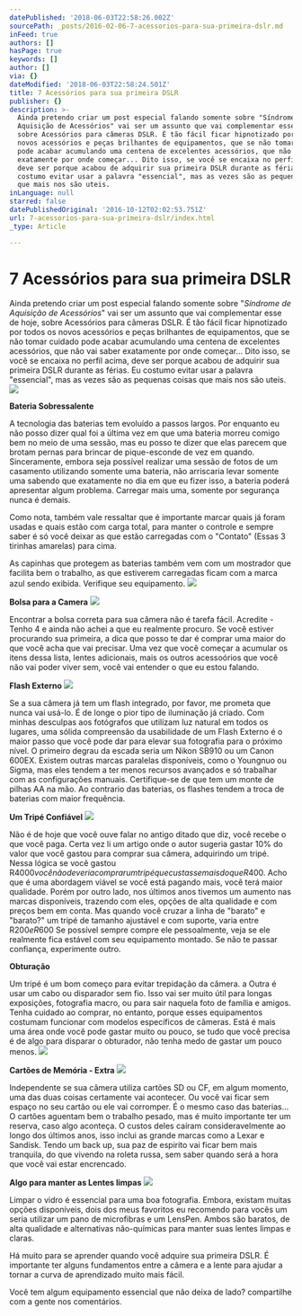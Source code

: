 ```yaml
---
datePublished: '2018-06-03T22:58:26.002Z'
sourcePath: _posts/2016-02-06-7-acessorios-para-sua-primeira-dslr.md
inFeed: true
authors: []
hasPage: true
keywords: []
author: []
via: {}
dateModified: '2018-06-03T22:58:24.501Z'
title: 7 Acessórios para sua primeira DSLR
publisher: {}
description: >-
  Ainda pretendo criar um post especial falando somente sobre "Síndrome de
  Aquisição de Acessórios" vai ser um assunto que vai complementar esse de hoje,
  sobre Acessórios para câmeras DSLR. É tão fácil ficar hipnotizado por todos os
  novos acessórios e peças brilhantes de equipamentos, que se não tomar cuidado
  pode acabar acumulando uma centena de excelentes acessórios, que não vai saber
  exatamente por onde começar... Dito isso, se você se encaixa no perfil acima,
  deve ser porque acabou de adquirir sua primeira DSLR durante as férias. Eu
  costumo evitar usar a palavra "essencial", mas as vezes são as pequenas coisas
  que mais nos são uteis.
inLanguage: null
starred: false
datePublishedOriginal: '2016-10-12T02:02:53.751Z'
url: 7-acessorios-para-sua-primeira-dslr/index.html
_type: Article

---
```

# 7 Acessórios para sua primeira DSLR

Ainda pretendo criar um post especial falando somente sobre "_Síndrome de Aquisição de Acessórios_" vai ser um assunto que vai complementar esse de hoje, sobre Acessórios para câmeras DSLR. É tão fácil ficar hipnotizado por todos os novos acessórios e peças brilhantes de equipamentos, que se não tomar cuidado pode acabar acumulando uma centena de excelentes acessórios, que não vai saber exatamente por onde começar... Dito isso, se você se encaixa no perfil acima, deve ser porque acabou de adquirir sua primeira DSLR durante as férias. Eu costumo evitar usar a palavra "essencial", mas as vezes são as pequenas coisas que mais nos são uteis.
![](https://s3-us-west-2.amazonaws.com/the-grid-img/p/1dd86b4f83f1f606072ed1d77b203ea05b15f934.png)

**Bateria Sobressalente**

A tecnologia das baterias tem evoluído a passos largos. Por enquanto eu não posso dizer qual foi a última vez em que uma bateria morreu comigo bem no meio de uma sessão, mas eu posso te dizer que elas parecem que brotam pernas para brincar de pique-esconde de vez em quando. Sinceramente, embora seja possível realizar uma sessão de fotos de um casamento utilizando somente uma bateria, não arriscaria levar somente uma sabendo que exatamente no dia em que eu fizer isso, a bateria poderá apresentar algum problema. Carregar mais uma, somente por segurança nunca é demais.

Como nota, também vale ressaltar que é importante marcar quais já foram usadas e quais estão com carga total, para manter o controle e sempre saber é só você deixar as que estão carregadas com o "Contato" (Essas 3 tirinhas amarelas) para cima.

As capinhas que protegem as baterias também vem com um mostrador que facilita bem o trabalho, as que estiverem carregadas ficam com a marca azul sendo exibida. Verifique seu equipamento.
![](https://s3-us-west-2.amazonaws.com/the-grid-img/p/70050ffae77dcc706408b8c3882341b39fc09866.png)

**Bolsa para a Camera**
![](https://the-grid-user-content.s3-us-west-2.amazonaws.com/05ed487f-f249-42c5-8348-13b160557023.png)

Encontrar a bolsa correta para sua câmera não é tarefa fácil. Acredite - Tenho 4 e ainda não achei a que eu realmente procuro. Se você estiver procurando sua primeira, a dica que posso te dar é comprar uma maior do que você acha que vai precisar. Uma vez que você começar a acumular os itens dessa lista, lentes adicionais, mais os outros acessoórios que você não vai poder viver sem, você vai entender o que eu estou falando.

**Flash Externo**
![](https://the-grid-user-content.s3-us-west-2.amazonaws.com/8e1d3246-86d5-4483-b70d-17138fd4d4e4.png)

Se a sua câmera já tem um flash integrado, por favor, me prometa que nunca vai usá-lo. É de longe o pior tipo de iluminação já criado. Com minhas desculpas aos fotógrafos que utilizam luz natural em todos os lugares, uma sólida compreensão da usabilidade de um Flash Externo é o maior passo que você pode dar para elevar sua fotografia para o próximo nível. O primeiro degrau da escada seria um Nikon SB910 ou um Canon 600EX. Existem outras marcas paralelas disponíveis, como o Youngnuo ou Sigma, mas eles tendem a ter menos recursos avançados e só trabalhar com as configurações manuais. Certifique-se de que tem um monte de pilhas AA na mão. Ao contrario das baterias, os flashes tendem a troca de baterias com maior frequência.

**Um Tripé Confiável**
![](https://the-grid-user-content.s3-us-west-2.amazonaws.com/ee7c9d61-57d9-4ecf-b59e-f17de2f6ef42.png)

Não é de hoje que você ouve falar no antigo ditado que diz, você recebe o que você paga. Certa vez li um artigo onde o autor sugeria gastar 10% do valor que você gastou para comprar sua câmera, adquirindo um tripé. Nessa lógica se você gastou R$4000 você não deveria comprar um tripé que custasse mais do que R$400\. Acho que é uma abordagem viável se você está pagando mais, você terá maior qualidade. Porém por outro lado, nos últimos anos tivemos um aumento nas marcas disponíveis, trazendo com eles, opções de alta qualidade e com preços bem em conta. Mas quando você cruzar a linha de "barato" e "barato?" um tripé de tamanho ajustável e com suporte, varia entre R$200 e R$600 Se possível sempre compre ele pessoalmente, veja se ele realmente fica estável com seu equipamento montado. Se não te passar confiança, experimente outro.

**Obturação**

Um tripé é um bom começo para evitar trepidação da câmera. a Outra é usar um cabo ou disparador sem fio. Isso vai ser muito útil para longas exposições, fotografia macro, ou para sair naquela foto de família e amigos. Tenha cuidado ao comprar, no entanto, porque esses equipamentos costumam funcionar com modelos específicos de câmeras. Está é mais uma área onde você pode gastar muito ou pouco, se tudo que você precisa é de algo para disparar o obturador, não tenha medo de gastar um pouco menos.
![](https://s3-us-west-2.amazonaws.com/the-grid-img/p/12c6429bdef1968672efa6d33bf4f1e057b14628.png)

**Cartões de Memória - Extra**
![](https://the-grid-user-content.s3-us-west-2.amazonaws.com/9fb7a443-7680-4caf-89da-ce96a5cc69fa.png)

Independente se sua câmera utiliza cartões SD ou CF, em algum momento, uma das duas coisas certamente vai acontecer. Ou você vai ficar sem espaço no seu cartão ou ele vai corromper. É o mesmo caso das baterias... O cartões aguentam bem o trabalho pesado, mas é muito importante ter um reserva, caso algo aconteça. O custos deles caíram consideravelmente ao longo dos últimos anos, isso inclui as grande marcas como a Lexar e Sandisk. Tendo um back up, sua paz de espirito vai ficar bem mais tranquila, do que vivendo na roleta russa, sem saber quando será a hora que você vai estar encrencado.

**Algo para manter as Lentes limpas**
![](https://the-grid-user-content.s3-us-west-2.amazonaws.com/d95db9f8-acc4-4647-b4ba-0410fad16283.png)

Limpar o vidro é essencial para uma boa fotografia. Embora, existam muitas opções disponíveis, dois dos meus favoritos eu recomendo para vocês um seria utilizar um pano de microfibras e um LensPen. Ambos são baratos, de alta qualidade e alternativas não-químicas para manter suas lentes limpas e claras.

Há muito para se aprender quando você adquire sua primeira DSLR. É importante ter alguns fundamentos entre a câmera e a lente para ajudar a tornar a curva de aprendizado muito mais fácil.

Você tem algum equipamento essencial que não deixa de lado? compartilhe com a gente nos comentários.